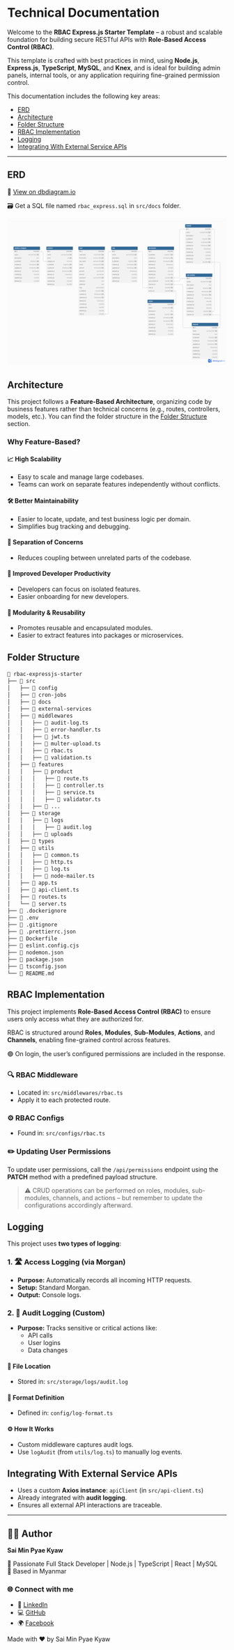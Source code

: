 # Technical Documentation

Welcome to the **RBAC Express.js Starter Template** – a robust and scalable foundation for building secure RESTful APIs with **Role-Based Access Control (RBAC)**.

This template is crafted with best practices in mind, using **Node.js**, **Express.js**, **TypeScript**, **MySQL**, and **Knex**, and is ideal for building admin panels, internal tools, or any application requiring fine-grained permission control.

This documentation includes the following key areas:

- [ERD](#erd)
- [Architecture](#architecture)
- [Folder Structure](#folder-structure)
- [RBAC Implementation](#rbac-implementation)
- [Logging](#logging)
- [Integrating With External Service APIs](#integrating-with-external-service-apis)

---

## ERD

🔗 [View on dbdiagram.io](https://dbdiagram.io/d/680675261ca52373f5c46e4d)

🗃️ Get a SQL file named `rbac_express.sql` in `src/docs` folder.

![ERD](./erd.png)

## Architecture

This project follows a **Feature-Based Architecture**, organizing code by business features rather than technical concerns (e.g., routes, controllers, models, etc.). You can find the folder structure in the [Folder Structure](#folder-structure) section.

### Why Feature-Based?

#### 📈 **High Scalability**

- Easy to scale and manage large codebases.
- Teams can work on separate features independently without conflicts.

#### 🛠️ **Better Maintainability**

- Easier to locate, update, and test business logic per domain.
- Simplifies bug tracking and debugging.

#### 🧱 **Separation of Concerns**

- Reduces coupling between unrelated parts of the codebase.

#### 🚀 **Improved Developer Productivity**

- Developers can focus on isolated features.
- Easier onboarding for new developers.

#### 🧩 **Modularity & Reusability**

- Promotes reusable and encapsulated modules.
- Easier to extract features into packages or microservices.

## Folder Structure

```
📁 rbac-expressjs-starter
├── 📁 src
│   ├── 📁 config
│   ├── 📁 cron-jobs
│   ├── 📁 docs
│   ├── 📁 external-services
│   ├── 📁 middlewares
│   │   ├── 📝 audit-log.ts
│   │   ├── 📝 error-handler.ts
│   │   ├── 📝 jwt.ts
│   │   ├── 📝 multer-upload.ts
│   │   ├── 📝 rbac.ts
│   │   ├── 📝 validation.ts
│   ├── 📁 features
│   │   ├── 📁 product
│   │   │   ├── 📝 route.ts
│   │   │   ├── 📝 controller.ts
│   │   │   ├── 📝 service.ts
│   │   │   ├── 📝 validator.ts
│   │   ├── 📁 ...
│   ├── 📁 storage
│   │   ├── 📁 logs
│   │   │   ├── 📝 audit.log
│   │   ├── 📁 uploads
│   ├── 📁 types
│   ├── 📁 utils
│   │   ├── 📝 common.ts
│   │   ├── 📝 http.ts
│   │   ├── 📝 log.ts
│   │   ├── 📝 node-mailer.ts
│   ├── 📝 app.ts
│   ├── 📝 api-client.ts
│   ├── 📝 routes.ts
│   └── 📝 server.ts
├── 📝 .dockerignore
├── 📝 .env
├── 📝 .gitignore
├── 📝 .prettierrc.json
├── 📝 Dockerfile
├── 📝 eslint.config.cjs
├── 📝 nodemon.json
├── 📝 package.json
├── 📝 tsconfig.json
└── 📝 README.md

```

## RBAC Implementation

This project implements **Role-Based Access Control (RBAC)** to ensure users only access what they are authorized for.

RBAC is structured around **Roles**, **Modules**, **Sub-Modules**, **Actions**, and **Channels**, enabling fine-grained control across features.

🟢 On login, the user’s configured permissions are included in the response.

### 🔍 RBAC Middleware

- Located in: `src/middlewares/rbac.ts`
- Apply it to each protected route.

### ⚙️ RBAC Configs

- Found in: `src/configs/rbac.ts`

### ✏️ Updating User Permissions

To update user permissions, call the `/api/permissions` endpoint using the **PATCH** method with a predefined payload structure.

> ⚠️ CRUD operations can be performed on roles, modules, sub-modules, channels, and actions – but remember to update the configurations accordingly afterward.

## Logging

This project uses **two types of logging**:

### 1. 🛣️ Access Logging (via Morgan)

- **Purpose:** Automatically records all incoming HTTP requests.
- **Setup:** Standard Morgan.
- **Output:** Console logs.

### 2. 🧾 Audit Logging (Custom)

- **Purpose:** Tracks sensitive or critical actions like:
  - API calls
  - User logins
  - Data changes

#### 📁 File Location

- Stored in: `src/storage/logs/audit.log`

#### 🧱 Format Definition

- Defined in: `config/log-format.ts`

#### ⚙️ How It Works

- Custom middleware captures audit logs.
- Use `logAudit` (from `utils/log.ts`) to manually log events.

## Integrating With External Service APIs

- Uses a custom **Axios instance**: `apiClient` (in `src/api-client.ts`)
- Already integrated with **audit logging**.
- Ensures all external API interactions are traceable.

---

## 👨‍💻 Author

**Sai Min Pyae Kyaw**

💼 Passionate Full Stack Developer | Node.js | TypeScript | React | MySQL  
📍 Based in Myanmar

### 🌐 Connect with me

- 💼 [LinkedIn](https://www.linkedin.com/in/sai-min-pyae-kyaw-369005200/)
- 💻 [GitHub](https://github.com/MinPyaeKyaw)
- 🌍 [Facebook](https://www.facebook.com/minpyae.kyaw.73)

Made with ❤️ by Sai Min Pyae Kyaw
